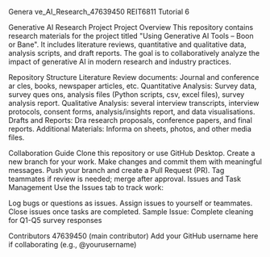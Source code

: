 Genera ve_AI_Research_47639450
REIT6811 Tutorial 6

Generative AI Research Project
Project Overview
This repository contains research materials for the project titled "Using Generative AI Tools – Boon or Bane". It includes literature reviews, quantitative and qualitative data, analysis scripts, and draft reports. The goal is to collaboratively analyze the impact of generative AI in modern research and industry practices.

Repository Structure
Literature Review documents: Journal and conference ar cles, books, newspaper articles, etc. Quantitative Analysis: Survey data, survey ques ons, analysis files (Python scripts, csv, excel files), survey analysis report.
Qualitative Analysis: several interview transcripts, interview protocols, consent forms, analysis/insights report, and data visualisations. Drafts and Reports: Dra research proposals, conference papers, and final reports.
Additional Materials: Informa on sheets, photos, and other media files.

Collaboration Guide
Clone this repository or use GitHub Desktop.
Create a new branch for your work.
Make changes and commit them with meaningful messages.
Push your branch and create a Pull Request (PR).
Tag teammates if review is needed; merge after approval.
Issues and Task Management
Use the Issues tab to track work:

Log bugs or questions as issues.
Assign issues to yourself or teammates.
Close issues once tasks are completed.
Sample Issue: Complete cleaning for Q1-Q5 survey responses

Contributors
47639450 (main contributor)
Add your GitHub username here if collaborating (e.g., @yourusername)